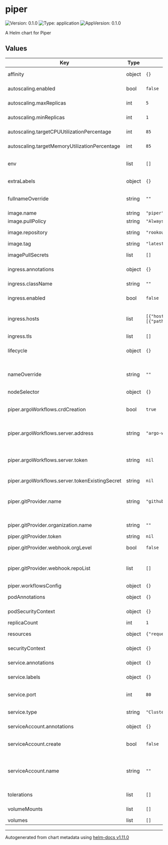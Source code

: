 # piper

![Version: 0.1.0](https://img.shields.io/badge/Version-0.1.0-informational?style=flat-square) ![Type: application](https://img.shields.io/badge/Type-application-informational?style=flat-square) ![AppVersion: 0.1.0](https://img.shields.io/badge/AppVersion-0.1.0-informational?style=flat-square)

A Helm chart for Piper

## Values

| Key | Type | Default | Description |
|-----|------|---------|-------------|
| affinity | object | `{}` | Assign custom [affinity] rules to the deployment |
| autoscaling.enabled | bool | `false` | Wheter to enable auto-scaling of piper. |
| autoscaling.maxReplicas | int | `5` | Maximum reoplicas of Piper. |
| autoscaling.minReplicas | int | `1` | Minimum reoplicas of Piper. |
| autoscaling.targetCPUUtilizationPercentage | int | `85` | CPU utilization percentage threshold. |
| autoscaling.targetMemoryUtilizationPercentage | int | `85` | Memory utilization percentage threshold. |
| env | list | `[]` | Additional environment variables for Piper. A list of name/value maps. |
| extraLabels | object | `{}` | Deployment and pods extra labels |
| fullnameOverride | string | `""` | String to fully override "piper.fullname" template |
| image.name | string | `"piper"` | Piper image name |
| image.pullPolicy | string | `"Always"` | Piper image pull policy |
| image.repository | string | `"rookout"` | Piper public dockerhub repo |
| image.tag | string | `"latest"` | Piper image tag |
| imagePullSecrets | list | `[]` | secret to use for image pulling |
| ingress.annotations | object | `{}` | Piper ingress annotations |
| ingress.className | string | `""` | Piper ingress class name |
| ingress.enabled | bool | `false` | Enable Piper ingress support |
| ingress.hosts | list | `[{"host":"piper.example.local","paths":[{"path":"/","pathType":"ImplementationSpecific"}]}]` | Piper ingress hosts # Hostnames must be provided if Ingress is enabled. |
| ingress.tls | list | `[]` | Controller ingress tls |
| lifecycle | object | `{}` | Specify postStart and preStop lifecycle hooks for Piper container |
| nameOverride | string | `""` | String to partially override "piper.fullname" template |
| nodeSelector | object | `{}` | [Node selector] |
| piper.argoWorkflows.crdCreation | bool | `true` | Whether create Workflow CRD or send direct commands to Argo Workflows server. |
| piper.argoWorkflows.server.address | string | `"argo-workflows-server.workflows.svc.cluster.local"` | The DNS address of Argo Workflow server that Piper can address. |
| piper.argoWorkflows.server.token | string | `nil` | This will create a secret named <RELEASE_NAME>-token and with the key 'token' |
| piper.argoWorkflows.server.tokenExistingSecret | string | `nil` |  |
| piper.gitProvider.name | string | `"github"` | Name of your git provider (github/gitlab/bitbucket). for now, only github supported. |
| piper.gitProvider.organization.name | string | `""` | Name of your Git Organization |
| piper.gitProvider.token | string | `nil` | Token for authentication. |
| piper.gitProvider.webhook.orgLevel | bool | `false` | Whether config webhook on org level |
| piper.gitProvider.webhook.repoList | list | `[]` | Used of orgLevel=false, to configure webhook for each of the repos provided. |
| piper.workflowsConfig | object | `{}` |  |
| podAnnotations | object | `{}` | Annotations to be added to the Piper pods |
| podSecurityContext | object | `{}` | Security Context to set on the pod level |
| replicaCount | int | `1` | Piper number of replicas |
| resources | object | `{"requests":{"cpu":"200m","memory":"512Mi"}}` | Resource limits and requests for the pods. |
| securityContext | object | `{}` | Security Context to set on the container level |
| service.annotations | object | `{}` | Piper service extra annotations |
| service.labels | object | `{}` | Piper service extra labels |
| service.port | int | `80` | Service port For TLS mode change the port to 443 |
| service.type | string | `"ClusterIP"` | Sets the type of the Service |
| serviceAccount.annotations | object | `{}` | Annotations to add to the service account |
| serviceAccount.create | bool | `false` | Specifies whether a service account should be created |
| serviceAccount.name | string | `""` | The name of the service account to use. If not set and create is true, a name is generated using the fullname template |
| tolerations | list | `[]` | [Tolerations] for use with node taints |
| volumeMounts | list | `[]` | Volumes to mount to Piper container. |
| volumes | list | `[]` | Volumes of Piper Pod. |

----------------------------------------------
Autogenerated from chart metadata using [helm-docs v1.11.0](https://github.com/norwoodj/helm-docs/releases/v1.11.0)
